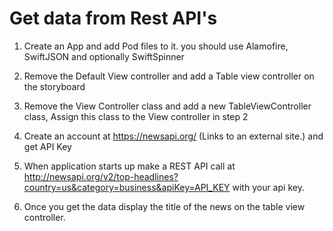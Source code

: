 # Get data from Rest API's

1. Create an App and add Pod files to it. you should use Alamofire, SwiftJSON and optionally SwiftSpinner

2. Remove the Default View controller and add a Table view controller on the storyboard

3. Remove the View Controller class and add a new TableViewController class, Assign this class to the View controller in step 2

4. Create an account at https://newsapi.org/ (Links to an external site.) and get API Key

5. When application starts up make a REST API call at http://newsapi.org/v2/top-headlines?country=us&category=business&apiKey=API_KEY with your api key. 

6. Once you get the data display the title of the news on the table view controller. 
